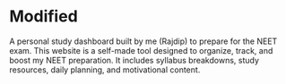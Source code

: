 # Modified
A personal study dashboard built by me (Rajdip) to prepare for the NEET exam.  This website is a self-made tool designed to organize, track, and boost my NEET preparation. It includes syllabus breakdowns, study resources, daily planning, and motivational content.

